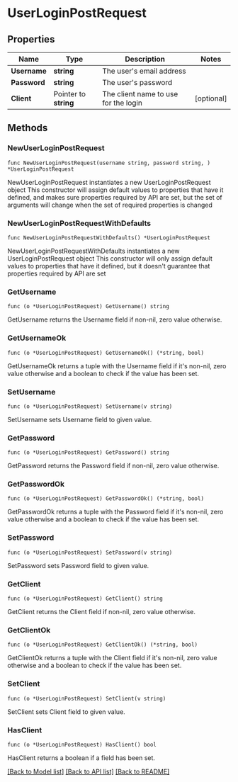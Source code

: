 # UserLoginPostRequest

## Properties

Name | Type | Description | Notes
------------ | ------------- | ------------- | -------------
**Username** | **string** | The user&#39;s email address | 
**Password** | **string** | The user&#39;s password | 
**Client** | Pointer to **string** | The client name to use for the login | [optional] 

## Methods

### NewUserLoginPostRequest

`func NewUserLoginPostRequest(username string, password string, ) *UserLoginPostRequest`

NewUserLoginPostRequest instantiates a new UserLoginPostRequest object
This constructor will assign default values to properties that have it defined,
and makes sure properties required by API are set, but the set of arguments
will change when the set of required properties is changed

### NewUserLoginPostRequestWithDefaults

`func NewUserLoginPostRequestWithDefaults() *UserLoginPostRequest`

NewUserLoginPostRequestWithDefaults instantiates a new UserLoginPostRequest object
This constructor will only assign default values to properties that have it defined,
but it doesn't guarantee that properties required by API are set

### GetUsername

`func (o *UserLoginPostRequest) GetUsername() string`

GetUsername returns the Username field if non-nil, zero value otherwise.

### GetUsernameOk

`func (o *UserLoginPostRequest) GetUsernameOk() (*string, bool)`

GetUsernameOk returns a tuple with the Username field if it's non-nil, zero value otherwise
and a boolean to check if the value has been set.

### SetUsername

`func (o *UserLoginPostRequest) SetUsername(v string)`

SetUsername sets Username field to given value.


### GetPassword

`func (o *UserLoginPostRequest) GetPassword() string`

GetPassword returns the Password field if non-nil, zero value otherwise.

### GetPasswordOk

`func (o *UserLoginPostRequest) GetPasswordOk() (*string, bool)`

GetPasswordOk returns a tuple with the Password field if it's non-nil, zero value otherwise
and a boolean to check if the value has been set.

### SetPassword

`func (o *UserLoginPostRequest) SetPassword(v string)`

SetPassword sets Password field to given value.


### GetClient

`func (o *UserLoginPostRequest) GetClient() string`

GetClient returns the Client field if non-nil, zero value otherwise.

### GetClientOk

`func (o *UserLoginPostRequest) GetClientOk() (*string, bool)`

GetClientOk returns a tuple with the Client field if it's non-nil, zero value otherwise
and a boolean to check if the value has been set.

### SetClient

`func (o *UserLoginPostRequest) SetClient(v string)`

SetClient sets Client field to given value.

### HasClient

`func (o *UserLoginPostRequest) HasClient() bool`

HasClient returns a boolean if a field has been set.


[[Back to Model list]](../README.md#documentation-for-models) [[Back to API list]](../README.md#documentation-for-api-endpoints) [[Back to README]](../README.md)


